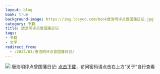 ```yaml
---
layout: blog
book: true
background-image: https://img.locyoo.com/book唐浩明评点曾国藩日记.jpg
category: 书籍
title: 唐浩明评点曾国藩日记
tags:
- 书籍
- 文学
redirect_from:
  - /2024/03/唐浩明评点曾国藩日记/
---
```

![](https://img.locyoo.com/book唐浩明评点曾国藩日记.jpg)
唐浩明评点曾国藩日记: <a name = "ref1" href="https://url18.ctfile.com/f/50983618-1044607249-d8b9f3?p=3619">点击下载</a>，访问密码请点击右上方“关于”自行查看